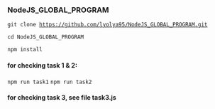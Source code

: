 ### NodeJS_GLOBAL_PROGRAM

<code>git clone https://github.com/lyolya95/NodeJS_GLOBAL_PROGRAM.git </code>

<code>cd NodeJS_GLOBAL_PROGRAM</code>

<code>npm install</code>

#### for checking task 1 & 2:
<code>npm run task1</code>
<code>npm run task2</code>


#### for checking task 3, see file task3.js
